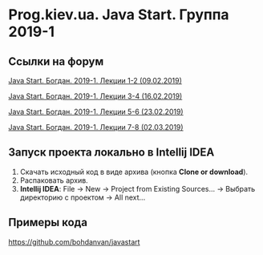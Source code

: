 Prog.kiev.ua. Java Start. Группа 2019-1
===

## Cсылки на форум

[Java Start. Богдан. 2019-1. Лекции 1-2 (09.02.2019)](https://prog.kiev.ua/forum/index.php/topic,4132.0.html)

[Java Start. Богдан. 2019-1. Лекции 3-4 (16.02.2019)](https://prog.kiev.ua/forum/index.php/topic,4149.0.html)

[Java Start. Богдан. 2019-1. Лекции 5-6 (23.02.2019)](https://prog.kiev.ua/forum/index.php/topic,4155.0.html)

[Java Start. Богдан. 2019-1. Лекции 7-8 (02.03.2019)](https://prog.kiev.ua/forum/index.php/topic,4170.0.html)

## Запуск проекта локально в Intellij IDEA

1. Скачать исходный код в виде архива (кнопка **Clone or download**).
2. Распаковать архив.
3. **Intellij IDEA**: File -> New -> Project from Existing Sources... -> Выбрать директорию с проектом -> All next...

## Примеры кода

https://github.com/bohdanvan/javastart
